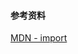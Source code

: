 

#### 参考资料

[MDN - import](https://developer.mozilla.org/zh-CN/docs/Web/JavaScript/Reference/Statements/import)

